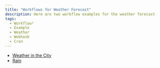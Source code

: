 ```yaml
---
title: "Workflows for Weather Forecast"
description: Here are two workflow examples for the weather forecast
tags:
  - Workflow²
  - Example
  - Weather
  - Webhook
  - Cron
---
```


- [Weather in the City](/example/weather/weather/)
- [Rain](/example/weather/weather_rain/)
